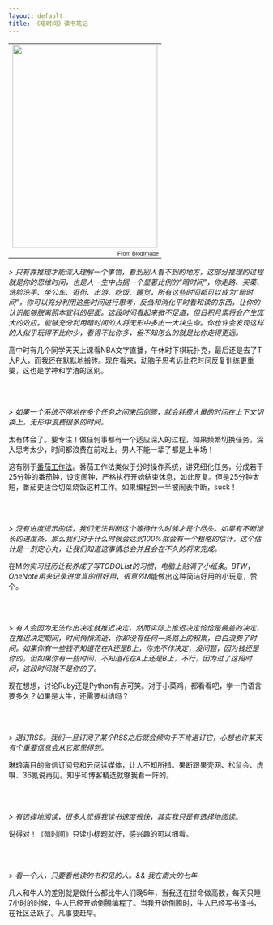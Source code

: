 ```yaml
---
layout: default
title: 《暗时间》读书笔记
---
```


<table style="width:auto;"><tr><td><a href="https://picasaweb.google.com/lh/photo/xpY_UJt5LDGIZrVM6s_ZB9MTjNZETYmyPJy0liipFm0?feat=embedwebsite"><img src="https://lh6.googleusercontent.com/-oGrA5yhWQqI/UtfMMtEkMAI/AAAAAAAAAOQ/lVsqn_4vcMg/s400/s6586365.jpg" height="400" width="286" /></a></td></tr><tr><td style="font-family:arial,sans-serif; font-size:11px; text-align:right">From <a href="https://picasaweb.google.com/107523979648406931368/BlogImage?authuser=0&feat=embedwebsite">BlogImage</a></td></tr></table>

*> 只有靠推理才能深入理解一个事物，看到别人看不到的地方，这部分推理的过程就是你的思维时间，也是人一生中占据一个显著比例的“暗时间”，你走路、买菜、洗脸洗手、坐公车、逛街、出游、吃饭、睡觉，所有这些时间都可以成为“暗时间”，你可以充分利用这些时间进行思考，反刍和消化平时看和读的东西，让你的认识能够脱离照本宣科的层面。这段时间看起来微不足道，但日积月累将会产生庞大的效应。能够充分利用暗时间的人将无形中多出一大块生命。你也许会发现这样的人似乎玩得不比你少，看得不比你多，但不知怎么的就是比你走得更远。*

高中时有几个同学天天上课看NBA文字直播，午休时下棋玩扑克，最后还是去了T大P大，而我还在默默地搬砖。现在看来，动脑子思考远比花时间反复训练更重要，这也是学神和学渣的区别。



<br>
<br>

*> 如果一个系统不停地在多个任务之间来回倒腾，就会耗费大量的时间在上下文切换上，无形中浪费很多的时间。*

太有体会了。要专注！做任何事都有一个适应深入的过程，如果频繁切换任务，深入思考太少，时间都浪费在前戏上。男人不能一辈子都是上半场！

这有别于[番茄工作法](http://book.douban.com/subject/5916234/)。番茄工作法类似于分时操作系统，讲究细化任务，分成若干25分钟的番茄钟，设定闹钟，严格执行开始结束休息，如此反复。但是25分钟太短，番茄更适合切菜烧饭这种工作。如果编程到一半被闹表中断，suck！


<br>
<br>




*> 没有进度提示的话，我们无法判断这个等待什么时候才是个尽头。如果有不断增长的进度条，那么我们对于什么时候会达到100%就会有一个粗略的估计，这个估计是一剂定心丸，让我们知道这事情总会并且会在不久的将来完成。*

在M$的实习经历让我养成了写TODO List的习惯，电脑上贴满了小纸条。BTW，One Note用来记录进度真的很好用，很意外M$能做出这种简洁好用的小玩意，赞个。


<br>
<br>



*> 有人会因为无法作出决定就推迟决定，然而实际上推迟决定恰恰是最差的决定，在推迟决定期间，时间悄悄流逝，你却没有任何一条路上的积累，白白浪费了时间。如果你有一些钱不知道花在A还是B上，你先不作决定，没问题，因为钱还是你的，但如果你有一些时间，不知道花在A上还是B上，不行，因为过了这段时间，这段时间就不是你的了。*

现在想想，讨论Ruby还是Python有点可笑。对于小菜鸡，都看看吧，学一门语言要多久？如果是大牛，还需要纠结吗？

<br>
<br>


*> 退订RSS。我们一旦订阅了某个RSS之后就会倾向于不肯退订它，心想也许某天有个重要信息会从它那里得到。*

琳琅满目的微信订阅号和云阅读媒体，让人不知所措。果断跟果壳网、松鼠会、虎嗅、36氪说再见。知乎和博客精选就够我看一阵的。

<br>
<br>


*> 有选择地阅读，很多人觉得我读书速度很快，其实我只是有选择地阅读。*

说得对！《暗时间》只读小标题就好，感兴趣的可以细看。

<br>
<br>

*> 看一个人，只要看他读的书和见的人。&& 我在南大的七年*

凡人和牛人的差别就是做什么都比牛人们晚5年，当我还在拼命做高数，每天只睡7小时的时候，牛人已经开始倒腾编程了。当我开始倒腾时，牛人已经写书译书，在社区活跃了。凡事要赶早。